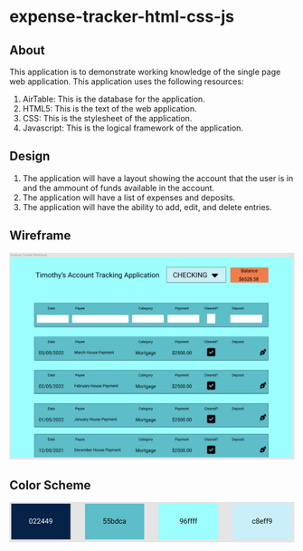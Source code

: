 # expense-tracker-html-css-js

## About 
This application is to demonstrate working knowledge of the single page web application. This application uses the following resources:
1. AirTable: This is the database for the application.
2. HTML5: This is the text of the web application.
3. CSS: This is the stylesheet of the application.
4. Javascript: This is the logical framework of the application.

## Design
1. The application will have a layout showing the account that the user is in and the ammount of funds available in the account.
2. The application will have a list of expenses and deposits.
3. The application will have the ability to add, edit, and delete entries.

## Wireframe
![wirefram](pics/expense_tracker_wireframe.png)

## Color Scheme
![color scheme](pics/color_scheme.png)